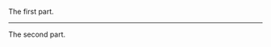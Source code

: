 The first part.

****************************************************************************************************

The second part.
